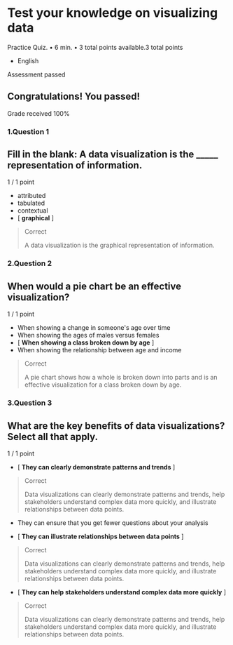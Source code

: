 
Test your knowledge on visualizing data
=======================================

Practice Quiz. • 6 min. • 3 total points available.3 total points

*   English

Assessment passed

Congratulations! You passed!
----------------------------

Grade received 100%



### 1.Question 1

## Fill in the blank: A data visualization is the \_\_\_\_\_ representation of information.

1 / 1 point

* attributed
* tabulated
* contextual
* [ **graphical** ]

> Correct
> 
> A data visualization is the graphical representation of information.

### 2.Question 2

## When would a pie chart be an effective visualization?

1 / 1 point

* When showing a change in someone's age over time
* When showing the ages of males versus females
* [ **When showing a class broken down by age** ]
* When showing the relationship between age and income

> Correct
>
> A pie chart shows how a whole is broken down into parts and is an effective visualization for a class broken down by age.

### 3.Question 3

## What are the key benefits of data visualizations? Select all that apply.

1 / 1 point

* [ **They can clearly demonstrate patterns and trends** ]

> Correct
>
> Data visualizations can clearly demonstrate patterns and trends, help stakeholders understand complex data more quickly, and illustrate relationships between data points.

* They can ensure that you get fewer questions about your analysis

* [ **They can illustrate relationships between data points** ]

> Correct
> 
> Data visualizations can clearly demonstrate patterns and trends, help stakeholders understand complex data more quickly, and illustrate relationships between data points.

* [ **They can help stakeholders understand complex data more quickly** ]

> Correct
>
> Data visualizations can clearly demonstrate patterns and trends, help stakeholders understand complex data more quickly, and illustrate relationships between data points.
